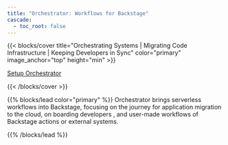 ```yaml
---
title: "Orchestrator: Workflows for Backstage"
cascade:
  - toc_root: false
---
```


{{< blocks/cover title="Orchestrating Systems | Migrating Code Infrastructure | Keeping Developers in Sync"  color="primary" image_anchor="top" height="min" >}}

<div class="mx-auto">
	<a class="btn btn-lg btn-secondary me-3 mb-4" href="https://github.com/parodos-dev/orchestrator-helm-operator/tree/main/docs/release-1.2">
		Setup Orchestrator <i class="fa-brands fa-github ms-2"></i>
	</a>
</div>

{{< /blocks/cover >}}

{{% blocks/lead color="primary" %}}
Orchestrator brings serverless workflows into Backstage, focusing on the journey for application migration to the cloud, on boarding developers , and user-made workflows of Backstage actions or external systems.

{{% /blocks/lead %}}

